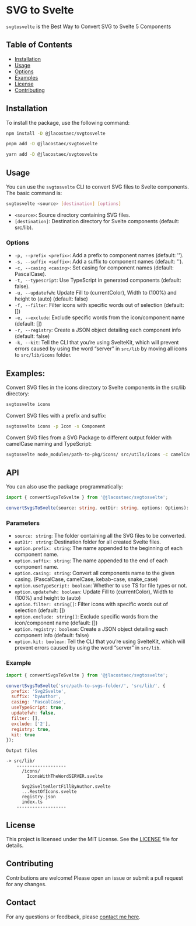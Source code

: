 # SVG to Svelte

`svgtosvelte` is the Best Way to Convert SVG to Svelte 5 Components

## Table of Contents

- [Installation](#installation)
- [Usage](#usage)
- [Options](#options)
- [Examples](#examples)
- [License](#license)
- [Contributing](#contributing)

## Installation

To install the package, use the following command:

```sh
npm install -D @jlacostaec/svgtosvelte
```

```sh
pnpm add -D @jlacostaec/svgtosvelte
```

```sh
yarn add -D @jlacostaec/svgtosvelte
```

## Usage

You can use the `svgtosvelte` CLI to convert SVG files to Svelte components. The basic command is:

```sh
svgtosvelte <source> [destination] [options]
```

- `<source>`: Source directory containing SVG files.
- `[destination]`: Destination directory for Svelte components (default: src/lib).

### Options

- `-p, --prefix <prefix>`: Add a prefix to component names (default: '').
- `-s, --suffix <suffix>`: Add a suffix to component names (default: '').
- `-c, --casing <casing>`: Set casing for component names (default: PascalCase).
- `-t, --typescript`: Use TypeScript in generated components (default: false).
- `-u, --updatefwh`: Update Fill to (currentColor), Width to (100%) and height to (auto) (default: false)
- `-f, --filter`: Filter icons with specific words out of selection (default: [])
- `-e, --exclude`: Exclude specific words from the icon/component name (default: [])
- `-r, --registry`: Create a JSON object detailing each component info (default: false)
- `-k, --kit`: Tell the CLI that you’re using SvelteKit, which will prevent errors caused by using the word “server” in `src/lib` by moving all icons to `src/lib/icons` folder.

## Examples:

Convert SVG files in the icons directory to Svelte components in the src/lib directory:

```sh
svgtosvelte icons
```

Convert SVG files with a prefix and suffix:

```sh
svgtosvelte icons -p Icon -s Component
```

Convert SVG files from a SVG Package to different output folder with camelCase naming and TypeScript:

```sh
svgtosvelte node_modules/path-to-pkg/icons/ src/utils/icons -c camelCase -t
```

## API

You can also use the package programmatically:

```ts
import { convertSvgsToSvelte } from '@jlacostaec/svgtosvelte';

convertSvgsToSvelte(source: string, outDir: string, options: Options): void
```

### Parameters

- `source: string`: The folder containing all the SVG files to be converted.
- `outDir: string`: Destination folder for all created Svelte files.
- `option.prefix: string`: The name appended to the beginning of each component name.
- `option.suffix: string`: The name appended to the end of each component name.
- `option.casing: string`: Convert all components name to the given casing. (PascalCase, camelCase, kebab-case, snake_case)
- `option.useTypeScript: boolean`: Whether to use TS for file types or not.
- `option.updatefwh: boolean`: Update Fill to (currentColor), Width to (100%) and height to (auto)
- `option.filter: string[]`: Filter icons with specific words out of selection (default: [])
- `option.exclude: string[]`: Exclude specific words from the icon/component name (default: [])
- `option.registry: boolean`: Create a JSON object detailing each component info (default: false)
- `option.kit: boolean`: Tell the CLI that you’re using SvelteKit, which will prevent errors caused by using the word “server” in `src/lib`.

### Example

```javascript
import { convertSvgsToSvelte } from '@jlacostaec/svgtosvelte';

convertSvgsToSvelte('src/path-to-svgs-folder/', 'src/lib/', {
  prefix: 'Svg2Svelte',
  suffix: 'byAuthor',
  casing: 'PascalCase',
  useTypeScript: true,
  updatefwh: false,
  filter: [],
  exclude: ['2'],
  registry: true,
  kit: true
});
```

```
Output files

-> src/lib/
    -------------------
      /icons/
        IconsWithTheWordSERVER.svelte

      Svg2SvelteAlertFillByAuthor.svelte
      ...RestOfIcons.svelte
      registry.json
      index.ts
    -------------------
```

## License

This project is licensed under the MIT License. See the [LICENSE](LICENSE.md) file for details.

## Contributing

Contributions are welcome! Please open an issue or submit a pull request for any changes.

## Contact

For any questions or feedback, please [contact me here](https://jorgelacosta.com).
